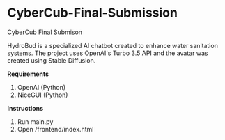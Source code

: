 # CyberCub-Final-Submission
CyberCub Final Submison

HydroBud is a specialized AI chatbot created to enhance water sanitation systems. The project uses OpenAI's Turbo 3.5 API and the avatar was created using Stable Diffusion.

**Requirements**

1. OpenAI (Python) 
2. NiceGUI (Python)

**Instructions**

1. Run main.py
2. Open /frontend/index.html

